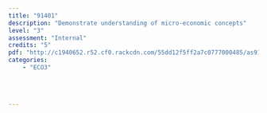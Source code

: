 ```yaml
---
title: "91401"
description: "Demonstrate understanding of micro-economic concepts"
level: "3"
assessment: "Internal"
credits: "5"
pdf: "http://c1940652.r52.cf0.rackcdn.com/55dd12f5ff2a7c0777000485/as91401.pdf"
categories:
    - "ECO3"
    
    
    
    
---
```

